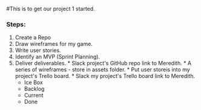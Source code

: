 #This is to get our project 1 started. 
### Steps:
  1. Create a Repo
  2. Draw wireframes for my game.
  3. Write user stories.
  4. Identify an MVP (Sprint Planning).
  5. Deliver deliverables.
    * Slack project's GitHub repo link to Meredith.
    * A series of wireframes - store in assets folder.
    * Put user storeis into my project's Trello board.
    * Slack my project's Trello board link to Meredith.
      + Ice Box
      + Backlog
      + Current
      + Done
